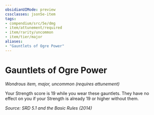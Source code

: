 ```yaml
---
obsidianUIMode: preview
cssclasses: json5e-item
tags:
- compendium/src/5e/dmg
- item/attunement/required
- item/rarity/uncommon
- item/tier/major
aliases: 
- "Gauntlets of Ogre Power"
---
```

# Gauntlets of Ogre Power
*Wondrous item, major, uncommon (requires attunement)*  


Your Strength score is 19 while you wear these gauntlets. They have no effect on you if your Strength is already 19 or higher without them.

*Source: SRD 5.1 and the Basic Rules (2014)*
